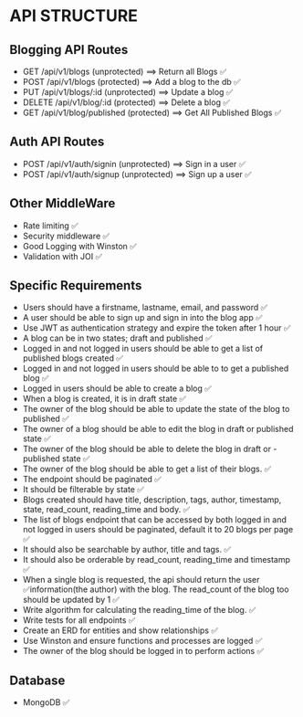 # API STRUCTURE

## Blogging API Routes

- GET /api/v1/blogs (unprotected) ==> Return all Blogs ✅
- POST /api/v1/blogs (protected) ==> Add a blog to the db ✅
- PUT /api/v1/blogs/:id (unprotected) ==> Update a blog ✅
- DELETE /api/v1/blog/:id (protected) ==> Delete a blog ✅
- GET /api/v1/blog/published (protected) ==> Get All Published Blogs ✅

## Auth API Routes

- POST /api/v1/auth/signin (unprotected) ==> Sign in a user ✅
- POST /api/v1/auth/signup (unprotected) ==> Sign up a user ✅

## Other MiddleWare

- Rate limiting ✅
- Security middleware ✅
- Good Logging with Winston ✅
- Validation with JOI ✅

## Specific Requirements

- Users should have a firstname, lastname, email, and password ✅
- A user should be able to sign up and sign in into the blog app ✅
- Use JWT as authentication strategy and expire the token after 1 hour ✅
- A blog can be in two states; draft and published ✅
- Logged in and not logged in users should be able to get a list of published blogs created ✅
- Logged in and not logged in users should be able to to get a published blog ✅
- Logged in users should be able to create a blog ✅
- When a blog is created, it is in draft state ✅
- The owner of the blog should be able to update the state of the blog to published ✅
- The owner of a blog should be able to edit the blog in draft or published state ✅
- The owner of the blog should be able to delete the blog in draft or - published state ✅
- The owner of the blog should be able to get a list of their blogs. ✅
- The endpoint should be paginated ✅
- It should be filterable by state ✅
- Blogs created should have title, description, tags, author, timestamp, state, read_count, reading_time and body. ✅
- The list of blogs endpoint that can be accessed by both logged in and not logged in users should be paginated, default it to 20 blogs per page ✅
- It should also be searchable by author, title and tags. ✅
- It should also be orderable by read_count, reading_time and timestamp ✅
- When a single blog is requested, the api should return the user ✅information(the author) with the blog. The read_count of the blog too should be updated by 1 ✅
- Write algorithm for calculating the reading_time of the blog. ✅
- Write tests for all endpoints ✅
- Create an ERD for entities and show relationships ✅
- Use Winston and ensure functions and processes are logged ✅
- The owner of the blog should be logged in to perform actions ✅

## Database

- MongoDB ✅
